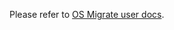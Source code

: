 Please refer to
[OS Migrate user docs](https://github.com/os-migrate/os-migrate/blob/master/doc/user/README.md).
